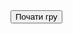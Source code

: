 <!DOCTYPE html>
<html lang="uk">
<head>
    <meta charset="UTF-8">
    <meta name="viewport" content="width=device-width, initial-scale=1.0">
    <title>Вгадай число</title>
    <script>
        function guessNumber() {
            const secretNumber = Math.floor(Math.random() * 100) + 1;
            let guess;
            do {
                guess = parseInt(prompt("Вгадайте число від 1 до 100:"));
                if (guess < secretNumber) {
                    alert("Загадане число більше");
                } else if (guess > secretNumber) {
                    alert("Загадане число менше");
                } else if (isNaN(guess)) {
                    alert("Будь ласка, введіть число!");
                }
            } while (guess !== secretNumber);
            alert(Вітаємо! Ви вгадали число!");
        }
    </script>
</head>
<body>
    <button onclick="guessNumber()">Почати гру</button>
</body>
</html>
